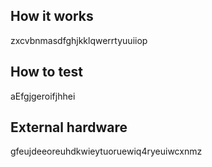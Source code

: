 <!---

This file is used to generate your project datasheet. Please fill in the information below and delete any unused
sections.

You can also include images in this folder and reference them in the markdown. Each image must be less than
512 kb in size, and the combined size of all images must be less than 1 MB.
-->

## How it works

zxcvbnmasdfghjkklqwerrtyuuiiop

## How to test

aEfgjgeroifjhhei

## External hardware

gfeujdeeoreuhdkwieytuoruewiq4ryeuiwcxnmz
